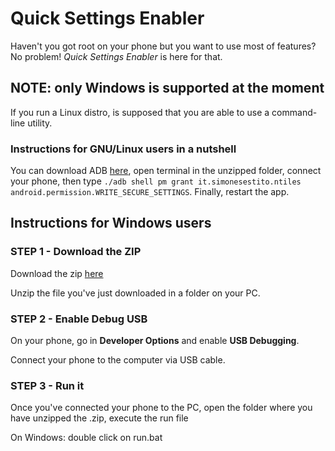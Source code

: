 # Quick Settings Enabler

Haven't you got root on your phone but you want to use most of features?
No problem! *Quick Settings Enabler* is here for that.

## NOTE: only Windows is supported at the moment
If you run a Linux distro, is supposed that you are able to use a command-line utility.

### Instructions for GNU/Linux users in a nutshell
You can download ADB <a href="https://developer.android.com/studio/releases/platform-tools.html">here</a>,
open terminal in the unzipped folder, connect your phone, then type <code>./adb shell pm grant it.simonesestito.ntiles android.permission.WRITE_SECURE_SETTINGS</code>. Finally, restart the app.

## Instructions for Windows users
### STEP 1 - Download the ZIP
Download the zip <a href="https://simonesestito.tk/qs_enabler/win.zip">here</a>

Unzip the file you've just downloaded in a folder on your PC.

### STEP 2 - Enable Debug USB
On your phone, go in **Developer Options** and enable **USB Debugging**.

Connect your phone to the computer via USB cable.

### STEP 3 - Run it
Once you've connected your phone to the PC, open the folder where you have
unzipped the .zip, execute the run file

On Windows: double click on run.bat
